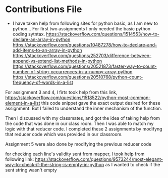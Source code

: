 # Contributions File
- I have taken help from following sites for python basic, as I am new to python...
For first two assignments I only needed the basic python coding sytntax. 
https://stackoverflow.com/questions/1514553/how-to-declare-an-array-in-python
https://stackoverflow.com/questions/10487278/how-to-declare-and-add-items-to-an-array-in-python
https://stackoverflow.com/questions/252703/difference-between-append-vs-extend-list-methods-in-python
https://stackoverflow.com/questions/20521873/faster-way-to-count-number-of-string-occurrences-in-a-numpy-array-python
https://stackoverflow.com/questions/20510768/python-count-frequency-of-words-in-a-list




For assignment 3 and 4, I firts took help from this link,
https://stackoverflow.com/questions/1518522/python-most-common-element-in-a-list
this code snippet gave the exact output desired for these assignment. But I failed to understand the inner mechanism of the function. 

Then I discussed with my classmates, and got the idea of taking help from the code that was done in our class room.
Then I was able to match my logic with that reducer code. I completed these 2 assignments by modifyng that reducer code which was provided in our classroom.


Assignment 5 were also done by modifying the previous reducer code

for checking each line's validity sent from mapper, I took help from following link: https://stackoverflow.com/questions/9573244/most-elegant-way-to-check-if-the-string-is-empty-in-python as I wanted to check if the sent string wasn't empty
